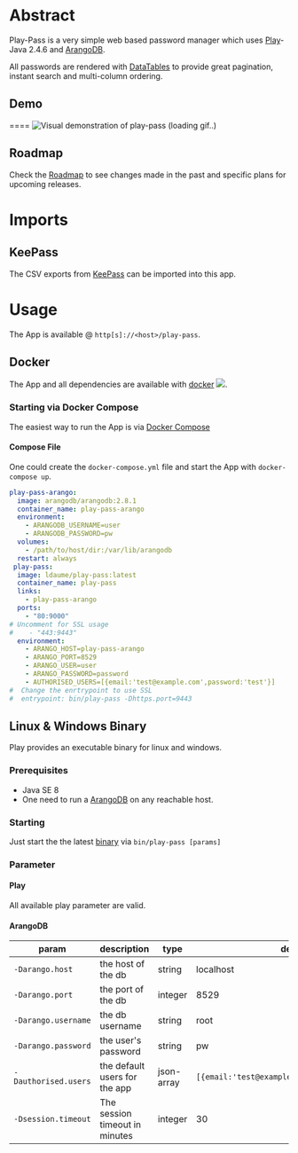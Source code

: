# Abstract
Play-Pass is a very simple web based password manager which uses [Play](https://www.playframework.com/)-Java 2.4.6 and [ArangoDB](https://www.arangodb.com/).

All passwords are rendered with [DataTables](https://www.datatables.net/) to provide great pagination, instant search and multi-column ordering.

## Demo
====
![Visual demonstration of play-pass (loading gif..)](https://s3-eu-west-1.amazonaws.com/ldaume-public/play_pass/play-pass.gif)

## Roadmap
Check the [Roadmap](https://github.com/ldaume/play-pass/blob/master/CHANGELOG.md) to see changes made in the past and specific plans for upcoming releases.

# Imports
## KeePass
The CSV exports from [KeePass](http://keepass.info/) can be imported into this app.

# Usage
The App is available @ `http[s]://<host>/play-pass`.
## Docker
The App and all dependencies are available with [docker](https://hub.docker.com/r/ldaume/play-pass/) [![](https://badge.imagelayers.io/ldaume/play-pass:latest.svg)](https://imagelayers.io/?images=ldaume/play-pass:latest 'Get your own badge on imagelayers.io').
### Starting via Docker Compose
The easiest way to run the App is via [Docker Compose](https://docs.docker.com/compose/)
#### Compose File
One could create the `docker-compose.yml` file and start the App with `docker-compose up`.
```yaml
play-pass-arango:
  image: arangodb/arangodb:2.8.1
  container_name: play-pass-arango
  environment:
    - ARANGODB_USERNAME=user
    - ARANGODB_PASSWORD=pw
  volumes:
    - /path/to/host/dir:/var/lib/arangodb
  restart: always
 play-pass:
  image: ldaume/play-pass:latest
  container_name: play-pass
  links:
    - play-pass-arango
  ports:
    - "80:9000"
# Uncomment for SSL usage
#    - "443:9443"
  environment:
    - ARANGO_HOST=play-pass-arango
    - ARANGO_PORT=8529
    - ARANGO_USER=user
    - ARANGO_PASSWORD=password
    - AUTHORISED_USERS=[{email:'test@example.com',password:'test'}]
#  Change the enrtrypoint to use SSL
#  entrypoint: bin/play-pass -Dhttps.port=9443
```
## Linux & Windows Binary
Play provides an executable binary for linux and windows.
### Prerequisites
* Java SE 8
* One need to run a [ArangoDB](https://www.arangodb.com/) on any reachable host.

### Starting
Just start the the latest [binary](https://github.com/ldaume/play-pass/releases) via `bin/play-pass [params]`
### Parameter
#### Play
All available play parameter are valid.
#### ArangoDB
| param | description | type | default |
--- | --- | --- | ---
| `-Darango.host` | the host of the db | string | localhost |
| `-Darango.port` | the port of the db | integer |  8529 |
| `-Darango.username` | the db username | string |  root |
| `-Darango.password` | the user's password | string |  pw |
| `-Dauthorised.users` | the default users for the app | json-array |  `[{email:'test@example.com',password:'test'}]` |
| `-Dsession.timeout` | The session timeout in minutes | integer | 30 |
